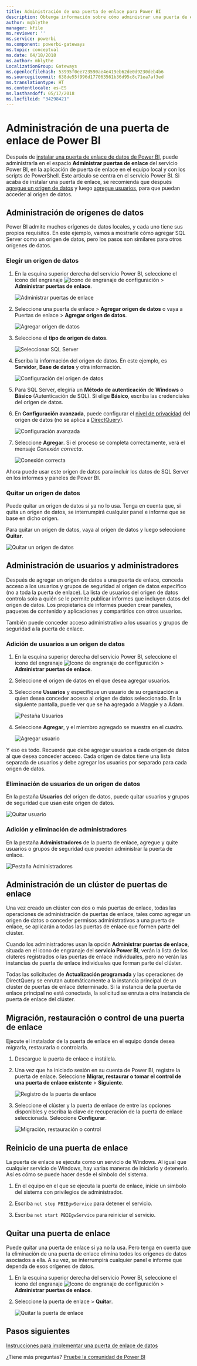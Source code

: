 ```yaml
---
title: Administración de una puerta de enlace para Power BI
description: Obtenga información sobre cómo administrar una puerta de enlace para que pueda conectarse a datos locales en Power BI.
author: mgblythe
manager: kfile
ms.reviewer: ''
ms.service: powerbi
ms.component: powerbi-gateways
ms.topic: conceptual
ms.date: 04/18/2018
ms.author: mblythe
LocalizationGroup: Gateways
ms.openlocfilehash: 53995f0ee723590ae4e419eb62de0d9230deb4b6
ms.sourcegitcommit: 638de55f996d177063561b36d95c8c71ea7af3ed
ms.translationtype: HT
ms.contentlocale: es-ES
ms.lasthandoff: 05/17/2018
ms.locfileid: "34298421"
---
```

# <a name="manage-a-power-bi-gateway"></a>Administración de una puerta de enlace de Power BI

Después de [instalar una puerta de enlace de datos de Power BI](service-gateway-install.md), puede administrarla en el espacio **Administrar puertas de enlace** del servicio Power BI, en la aplicación de puerta de enlace en el equipo local y con los scripts de PowerShell. Este artículo se centra en el servicio Power BI. Si acaba de instalar una puerta de enlace, se recomienda que después [agregue un origen de datos](#add-a-data-source) y luego [agregue usuarios](#add-users-to-a-data-source), para que puedan acceder al origen de datos.


## <a name="manage-data-sources"></a>Administración de orígenes de datos

Power BI admite muchos orígenes de datos locales, y cada uno tiene sus propios requisitos. En este ejemplo, vamos a mostrarle cómo agregar SQL Server como un origen de datos, pero los pasos son similares para otros orígenes de datos.


### <a name="add-a-data-source"></a>Elegir un origen de datos

1. En la esquina superior derecha del servicio Power BI, seleccione el icono del engranaje ![Icono de engranaje de configuración](media/service-gateway-manage/icon-gear.png) > **Administrar puertas de enlace**.

    ![Administrar puertas de enlace](media/service-gateway-manage/manage-gateways.png)

2. Seleccione una puerta de enlace > **Agregar origen de datos** o vaya a Puertas de enlace > **Agregar origen de datos**.

    ![Agregar origen de datos](media/service-gateway-manage/add-data-source.png)

3. Seleccione el **tipo de origen de datos**.

    ![Seleccionar SQL Server](media/service-gateway-manage/select-sql-server.png)


4. Escriba la información del origen de datos. En este ejemplo, es **Servidor**, **Base de datos** y otra información.  

    ![Configuración del origen de datos](media/service-gateway-manage/data-source-settings.png)

5. Para SQL Server, elegiría un **Método de autenticación** de **Windows** o **Básico** (Autenticación de SQL).  Si elige **Básico**, escriba las credenciales del origen de datos.

6. En **Configuración avanzada**, puede configurar el [nivel de privacidad]((https://support.office.com/article/Privacy-levels-Power-Query-CC3EDE4D-359E-4B28-BC72-9BEE7900B540)) del origen de datos (no se aplica a [DirectQuery](desktop-directquery-about.md)).

    ![Configuración avanzada](media/service-gateway-manage/advanced-settings.png)

7. Seleccione **Agregar**. Si el proceso se completa correctamente, verá el mensaje *Conexión correcta*.

    ![Conexión correcta](media/service-gateway-manage/connection-successful.png)

Ahora puede usar este origen de datos para incluir los datos de SQL Server en los informes y paneles de Power BI.

### <a name="remove-a-data-source"></a>Quitar un origen de datos

Puede quitar un origen de datos si ya no lo usa. Tenga en cuenta que, si quita un origen de datos, se interrumpirá cualquier panel e informe que se base en dicho origen.

Para quitar un origen de datos, vaya al origen de datos y luego seleccione **Quitar**.

![Quitar un origen de datos](media/service-gateway-manage/remove-data-source.png)


## <a name="manage-users-and-administrators"></a>Administración de usuarios y administradores

Después de agregar un origen de datos a una puerta de enlace, conceda acceso a los usuarios y grupos de seguridad al origen de datos específico (no a toda la puerta de enlace). La lista de usuarios del origen de datos controla solo a quién se le permite publicar informes que incluyen datos del origen de datos. Los propietarios de informes pueden crear paneles, paquetes de contenido y aplicaciones y compartirlos con otros usuarios.

También puede conceder acceso administrativo a los usuarios y grupos de seguridad a la puerta de enlace.


### <a name="add-users-to-a-data-source"></a>Adición de usuarios a un origen de datos

1. En la esquina superior derecha del servicio Power BI, seleccione el icono del engranaje ![Icono de engranaje de configuración](media/service-gateway-manage/icon-gear.png) > **Administrar puertas de enlace**.

2. Seleccione el origen de datos en el que desea agregar usuarios.

3. Seleccione **Usuarios** y especifique un usuario de su organización a quien desea conceder acceso al origen de datos seleccionado. En la siguiente pantalla, puede ver que se ha agregado a Maggie y a Adam.

    ![Pestaña Usuarios](media/service-gateway-manage/users-tab.png)

4. Seleccione **Agregar**, y el miembro agregado se muestra en el cuadro.

    ![Agregar usuario](media/service-gateway-manage/add-user.png)

Y eso es todo. Recuerde que debe agregar usuarios a cada origen de datos al que desea conceder acceso. Cada origen de datos tiene una lista separada de usuarios y debe agregar los usuarios por separado para cada origen de datos.


### <a name="remove-users-from-a-data-source"></a>Eliminación de usuarios de un origen de datos

En la pestaña **Usuarios** del origen de datos, puede quitar usuarios y grupos de seguridad que usan este origen de datos.

![Quitar usuario](media/service-gateway-manage/remove-user.png)


### <a name="add-and-remove-administrators"></a>Adición y eliminación de administradores

En la pestaña **Administradores** de la puerta de enlace, agregue y quite usuarios o grupos de seguridad que pueden administrar la puerta de enlace.

![Pestaña Administradores](media/service-gateway-manage/administrators-tab.png)


## <a name="manage-a-gateway-cluster"></a>Administración de un clúster de puertas de enlace

Una vez creado un clúster con dos o más puertas de enlace, todas las operaciones de administración de puertas de enlace, tales como agregar un origen de datos o conceder permisos administrativos a una puerta de enlace, se aplicarán a todas las puertas de enlace que formen parte del clúster. 

Cuando los administradores usan la opción **Administrar puertas de enlace**, situada en el icono de engranaje del **servicio Power BI**, verán la lista de los clúteres registrados o las puertas de enlace individuales, pero no verán las instancias de puerta de enlace individuales que forman parte del clúster.

Todas las solicitudes de **Actualización programada** y las operaciones de DirectQuery se enrutan automáticamente a la instancia principal de un clúster de puertas de enlace determinado. Si la instancia de la puerta de enlace principal no está conectada, la solicitud se enruta a otra instancia de puerta de enlace del clúster.


## <a name="migrate-restore-or-take-over-a-gateway"></a>Migración, restauración o control de una puerta de enlace

Ejecute el instalador de la puerta de enlace en el equipo donde desea migrarla, restaurarla o controlarla.

1. Descargue la puerta de enlace e instálela.

2. Una vez que ha iniciado sesión en su cuenta de Power BI, registre la puerta de enlace. Seleccione **Migrar, restaurar o tomar el control de una puerta de enlace existente** > **Siguiente**.

    ![Registro de la puerta de enlace](media/service-gateway-manage/register-gateway.png)

3. Seleccione el clúster y la puerta de enlace de entre las opciones disponibles y escriba la clave de recuperación de la puerta de enlace seleccionada. Seleccione **Configurar**.

    ![Migración, restauración o control](media/service-gateway-manage/migrate-restore-takeover.png)


## <a name="restart-a-gateway"></a>Reinicio de una puerta de enlace

La puerta de enlace se ejecuta como un servicio de Windows. Al igual que cualquier servicio de Windows, hay varias maneras de iniciarlo y detenerlo. Así es cómo se puede hacer desde el símbolo del sistema.

1. En el equipo en el que se ejecuta la puerta de enlace, inicie un símbolo del sistema con privilegios de administrador.

2. Escriba `net stop PBIEgwService` para detener el servicio.

3. Escriba `net start PBIEgwService` para reiniciar el servicio.


## <a name="remove-a-gateway"></a>Quitar una puerta de enlace

Puede quitar una puerta de enlace si ya no la usa. Pero tenga en cuenta que la eliminación de una puerta de enlace elimina todos los orígenes de datos asociados a ella. A su vez, se interrumpirá cualquier panel e informe que dependa de esos orígenes de datos.

1. En la esquina superior derecha del servicio Power BI, seleccione el icono del engranaje ![Icono de engranaje de configuración](media/service-gateway-manage/icon-gear.png) > **Administrar puertas de enlace**.

2. Seleccione la puerta de enlace > **Quitar**.
   
   ![Quitar la puerta de enlace](media/service-gateway-manage/remove-gateway.png)


## <a name="next-steps"></a>Pasos siguientes

[Instrucciones para implementar una puerta de enlace de datos](service-gateway-deployment-guidance.md)

¿Tiene más preguntas? [Pruebe la comunidad de Power BI](http://community.powerbi.com/)
